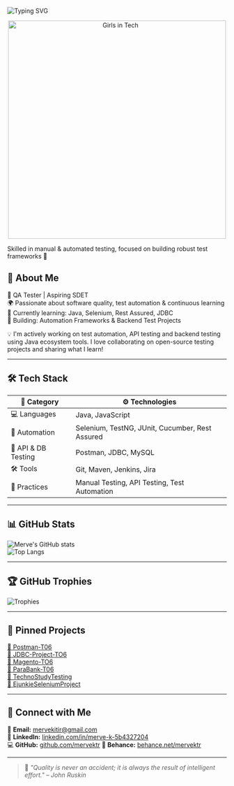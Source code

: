 ![Typing SVG](https://readme-typing-svg.demolab.com?font=Fira+Code&size=26&pause=1000&color=00AEEF&center=true&vCenter=true&width=800&lines=Hi+there!+I'm+Merve+K%C4%B1t%C4%B1r+%F0%9F%91%8B;QA+Tester+%7C+Automation+Enthusiast;Aspiring+SDET+%7C+API+Testing+Lover;Welcome+to+my+GitHub+Profile!+%F0%9F%9A%80)

<p align="center">
  <img src="https://media.giphy.com/media/cst5AXzPxRLyIwMNsV/giphy.gif" alt="Girls in Tech" width="500" />
</p>

Skilled in manual & automated testing, focused on building robust test frameworks 🔧

## 🚀 About Me

🎯 QA Tester | Aspiring SDET  
🌍 Passionate about software quality, test automation & continuous learning  
📌 Currently learning: Java, Selenium, Rest Assured, JDBC  
📌 Building: Automation Frameworks & Backend Test Projects  

💡 I'm actively working on test automation, API testing and backend testing using Java ecosystem tools. I love collaborating on open-source testing projects and sharing what I learn!

---

## 🛠️ Tech Stack

| 🧩 Category   | ⚙️ Technologies |
|--------------|----------------|
| 💻 Languages | Java, JavaScript      |
| 🤖 Automation | Selenium, TestNG, JUnit, Cucumber, Rest Assured |
| 🧪 API & DB Testing | Postman, JDBC, MySQL |
| 🛠️ Tools     | Git, Maven, Jenkins, Jira |
| 🧠 Practices  | Manual Testing, API Testing, Test Automation |

---

## 📊 GitHub Stats

![Merve's GitHub stats](https://github-readme-stats.vercel.app/api?username=mervektr&show_icons=true&theme=radical)  
![Top Langs](https://github-readme-stats.vercel.app/api/top-langs/?username=mervektr&layout=compact&theme=radical)

---

## 🏆 GitHub Trophies

![Trophies](https://github-profile-trophy.vercel.app/?username=mervektr&theme=algolia&no-frame=true&column=7)

---

## 📌 Pinned Projects

[🔗 Postman-T06](https://github.com/mervektr/Postman-T06)  
[🔗 JDBC-Project-TO6](https://github.com/aktstlga/JDBC-Project-TO6)  
[🔗 Magento-TO6](https://github.com/aktstlga/Magento-TO6)  
[🔗 ParaBank-T06](https://github.com/aktstlga/ParaBank-T06)  
[🔗 TechnoStudyTesting](https://github.com/brssncr/T6_TechnoStudyTesting)  
[🔗 EjunkieSeleniumProject](https://github.com/brssncr/EjunkieSeleniumProject)

---

## 🔗 Connect with Me

📧 **Email:** mervekitir@gmail.com  
💼 **LinkedIn:** [linkedin.com/in/merve-k-5b4327204](https://www.linkedin.com/in/merve-k-5b4327204)  
💻 **GitHub:** [github.com/mervektr](https://github.com/mervektr)
🎨 **Behance:** [behance.net/mervektr](https://www.behance.net/mervektr)  

---

> 🧠 *"Quality is never an accident; it is always the result of intelligent effort." – John Ruskin*
